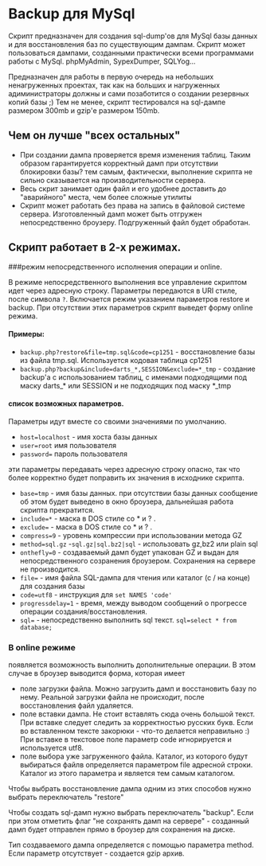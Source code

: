 # Backup для MySql
Скрипт предназначен для создания sql-dump'ов для MySql базы данных и для восстановления баз
по существующим дампам. Скрипт может пользоваться дампами, созданными практически всеми программами
работы с MySql. phpMyAdmin, SypexDumper, SQLYog...

Предназначен для работы в первую очередь на небольших ненагруженных проектах, так как на больших и нагруженных
адиминистраторы должны и сами позаботится о создании резервных копий базы ;)
Тем не менее, скрипт тестировался на sql-дампе размером 300mb и gzip'е размером 150mb.

## Чем он лучше "всех остальных"

*   При создании дампа проверяется время изменения таблиц. Таким образом гарантируется корректный дамп
    при отсутствии блокировки базы? тем самым, фактически, выполнение скрипта не сильно сказывается
    на производительности сервера.
*   Весь скрит занимает один файл и его удобнее доставить до "аварийного" места, чем более сложные утилиты
*   Скрипт может работать без права на запись в файловой системе сервера. Изготовленный дамп может
    быть отгружен непосредственно броузеру. Подгруженный файл будет обработан.

## Скрипт работает в 2-х режимах.

###режим непосредственного исполнения операции и online.

В режиме непосредственного выполнения
все управление скриптом идет через адресную строку. Параметры передаются в URI стиле, после символа `?`. Включается режим указанием параметров restore и backup. При отсутствии этих параметров скрипт выведет форму online режима.

#### Примеры:

* `backup.php?restore&file=tmp.sql&code=cp1251` - восстановление базы из файла tmp.sql. Используется
кодовая таблица cp1251
* `backup.php?backup&include=darts_*,SESSION&exclude=*_tmp` - создание backup'а с использованием таблиц,
с именами подходящими под маску darts_* или SESSION и не подходящих под маску *_tmp

####  список возможных параметров.
Параметры идут вместе со своими значениями по умолчанию.

* `host=localhost` - имя хоста базы данных
* `user=root` имя пользователя
* `password=` пароль пользователя

эти параметры передавать через адресную строку опасно, так что более корректно будет поправить их значения
в исходнике скрипта.

* `base=tmp` - имя базы данных. при отсутствии базы данных сообщение об этом будет выведено в окно броузера, дальнейшая работа скрипта прекратится.
* `include=*` - маска в DOS стиле со * и ? .
* `exclude=`  - маска в DOS стиле со * и ? .
* `compress=9` - уровень компрессии при использовании метода GZ
* `method=sql.gz` -`sql.gz|sql.bz2|sql` - использовать gz,bz2 или plain sql 
* `onthefly=0` - создаваемый дамп будет упакован GZ и выдан для непосредственного созранения броузером. Сохранения на сервере не производится.
* `file=` - имя файла SQL-дампа для чтения или каталог (с / на конце) для создания базы
* `code=utf8` - инструкция для `set NAMES 'code'`
* `progressdelay=1` - время, между выводом сообщений о прогрессе операции создания/восстановления.
* `sql=` - непосредственно выполнить sql текст. `sql=select * from database;`

### В online режиме
появляется возможность выполнить дополнительные операции. В этом случае в броузер выводится форма, которая имеет

* поле загрузки файла. Можно загрузить дамп и восстановить базу по нему. Реальной загрузки
файла не происходит, после восстановления файл удаляется.
* поле вставки дампа. Не стоит вставлять сюда очень большой текст. При вставке следует следить за корректностью
русских букв. Если во вставленном тексте закорюки - что-то делается неправильно :) При вставке в текстовое поле параметр code игнорируется и используется utf8.
* поле выбора уже загруженного файла. Каталог, из которого будут выбираться файлв определяется параметром
file адресной строки. Каталог из этого параметра и является тем самым каталогом.

Чтобы выбрать восстановление дампа одним из этих способов нужно выбрать переключатель "restore"

Чтобы создать sql-дамп нужно выбрать переключатель "backup". Если при этом отметить флаг
"не сохранять дамп на сервере" - созданный дамп будет отправлен прямо в броузер для сохранения на диске.

Тип создаваемого дампа определяется с помощью параметра method. Если параметр
отсутствует - создается gzip архив.

